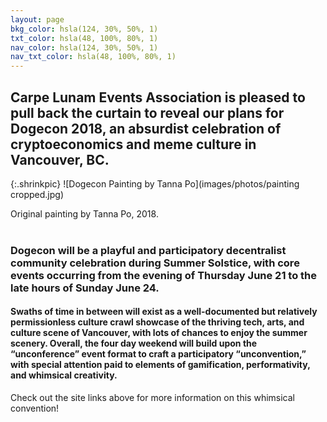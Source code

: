 ```yaml
---
layout: page
bkg_color: hsla(124, 30%, 50%, 1)
txt_color: hsla(48, 100%, 80%, 1)
nav_color: hsla(124, 30%, 50%, 1)
nav_txt_color: hsla(48, 100%, 80%, 1)
---
```


## Carpe Lunam Events Association is pleased to pull back the curtain to reveal our plans for Dogecon 2018, an absurdist celebration of cryptoeconomics and meme culture in Vancouver, BC.

{:.shrinkpic}
![Dogecon Painting by Tanna Po](images/photos/painting cropped.jpg)
  <figcaption>Original painting by Tanna Po, 2018. </figcaption>
<br>

### Dogecon will be a playful and participatory decentralist community celebration during Summer Solstice, with core events occurring from the evening of Thursday June 21 to the late hours of Sunday June 24.

#### Swaths of time in between will exist as a well-documented but relatively permissionless culture crawl showcase of the thriving tech, arts, and culture scene of Vancouver, with lots of chances to enjoy the summer scenery. Overall, the four day weekend will build upon the “unconference” event format to craft a participatory “unconvention,” with special attention paid to elements of gamification, performativity, and whimsical creativity.

Check out the site links above for more information on this whimsical convention!
